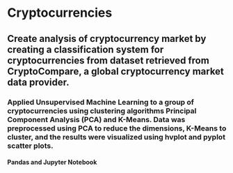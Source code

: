 # Cryptocurrencies
## Create analysis of cryptocurrency market by creating a classification system for cryptocurrencies from dataset retrieved from CryptoCompare, a global cryptocurrency market data provider.
### Applied Unsupervised Machine Learning to a group of cryptocurrencies using clustering algorithms Principal Component Analysis (PCA) and K-Means. Data was preprocessed using PCA to reduce the dimensions, K-Means to cluster, and the results were visualized using hvplot and pyplot scatter plots.

#### Pandas and Jupyter Notebook
